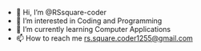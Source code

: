 - 👋 Hi, I’m @RSsquare-coder
- 👀 I’m interested in Coding and Programming
- 🌱 I’m currently learning Computer Applications
- 📫 How to reach me rs.square.coder1255@gmail.com

<!---
RSsquare-coder/RSsquare-coder is a ✨ special ✨ repository because its `README.md` (this file) appears on your GitHub profile.
You can click the Preview link to take a look at your changes.
--->
